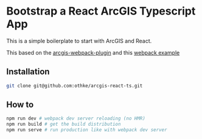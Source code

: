 # Bootstrap a React ArcGIS Typescript App

This is a simple boilerplate to start with ArcGIS and React.

This based on the [arcgis-webpack-plugin](https://github.com/Esri/arcgis-webpack-plugin) and this [webpack example](https://github.com/Esri/jsapi-resources/tree/master/4.x/webpack)

## Installation

```bash
git clone git@github.com:othke/arcgis-react-ts.git
```

## How to

```bash
npm run dev # webpack dev server reloading (no HMR)
npm run build # get the build distribution
npm run serve # run production like with webpack dev server
```
